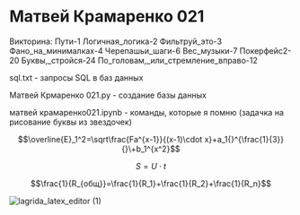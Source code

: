 # Матвей Крамаренко 021

Викторина:
Пути-1
Логичная_логика-2
Фильтруй_это-3
Фано_на_минималках-4
Черепашьи_шаги-6
Вес_музыки-7
Покерфейс2-20
Буквы,_стройся-24
По_головам,_или_стремление_вправо-12



sql.txt - запросы SQL в баз данных

Матвей Крмаренко 021.py - создание базы данных 

матвей крамаренко021.ipynb - команды, которые я помню (задачка на рисование буквы из звездочек)

$$\overline{E}_1^2=\sqrt\frac{Fa^{x-1}}{(x-1)\cdot x}+a_1{}^{\frac{1}{3}}{}\+b_1^{x^2}$$

$$S=U\cdot t$$

$$\frac{1}{R_{общ}}=\frac{1}{R_1}+\frac{1}{R_2}+\frac{1}{R_n}$$

![lagrida_latex_editor (1)](https://user-images.githubusercontent.com/114472478/200515524-c8f8f87f-7e97-497f-82f7-652064302345.png)
